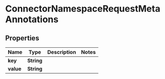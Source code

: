 

# ConnectorNamespaceRequestMetaAnnotations


## Properties

Name | Type | Description | Notes
------------ | ------------- | ------------- | -------------
**key** | **String** |  | 
**value** | **String** |  | 



